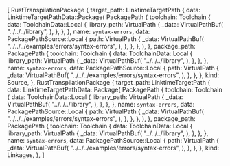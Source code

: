 [
    RustTranspilationPackage {
        target_path: LinktimeTargetPath {
            data: LinktimeTargetPathData::Package(
                PackagePath {
                    toolchain: Toolchain {
                        data: ToolchainData::Local {
                            library_path: VirtualPath {
                                _data: VirtualPathBuf(
                                    "../../../library",
                                ),
                            },
                        },
                    },
                    name: `syntax-errors`,
                    data: PackagePathSource::Local {
                        path: VirtualPath {
                            _data: VirtualPathBuf(
                                "../../../examples/errors/syntax-errors",
                            ),
                        },
                    },
                },
            ),
        },
        package_path: PackagePath {
            toolchain: Toolchain {
                data: ToolchainData::Local {
                    library_path: VirtualPath {
                        _data: VirtualPathBuf(
                            "../../../library",
                        ),
                    },
                },
            },
            name: `syntax-errors`,
            data: PackagePathSource::Local {
                path: VirtualPath {
                    _data: VirtualPathBuf(
                        "../../../examples/errors/syntax-errors",
                    ),
                },
            },
        },
        kind: Source,
    },
    RustTranspilationPackage {
        target_path: LinktimeTargetPath {
            data: LinktimeTargetPathData::Package(
                PackagePath {
                    toolchain: Toolchain {
                        data: ToolchainData::Local {
                            library_path: VirtualPath {
                                _data: VirtualPathBuf(
                                    "../../../library",
                                ),
                            },
                        },
                    },
                    name: `syntax-errors`,
                    data: PackagePathSource::Local {
                        path: VirtualPath {
                            _data: VirtualPathBuf(
                                "../../../examples/errors/syntax-errors",
                            ),
                        },
                    },
                },
            ),
        },
        package_path: PackagePath {
            toolchain: Toolchain {
                data: ToolchainData::Local {
                    library_path: VirtualPath {
                        _data: VirtualPathBuf(
                            "../../../library",
                        ),
                    },
                },
            },
            name: `syntax-errors`,
            data: PackagePathSource::Local {
                path: VirtualPath {
                    _data: VirtualPathBuf(
                        "../../../examples/errors/syntax-errors",
                    ),
                },
            },
        },
        kind: Linkages,
    },
]